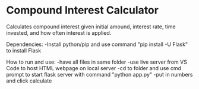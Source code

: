 # Compound Interest Calculator

Calculates compound interest given initial amound, interest rate, time invested, and how often interest is applied.

Dependencies:
-Install python/pip and use command "pip install -U Flask" to install Flask

How to run and use:
-have all files in same folder
-use live server from VS Code to host HTML webpage on local server
-cd to folder and use cmd prompt to start flask server with command "python app.py"
-put in numbers and click calculate

